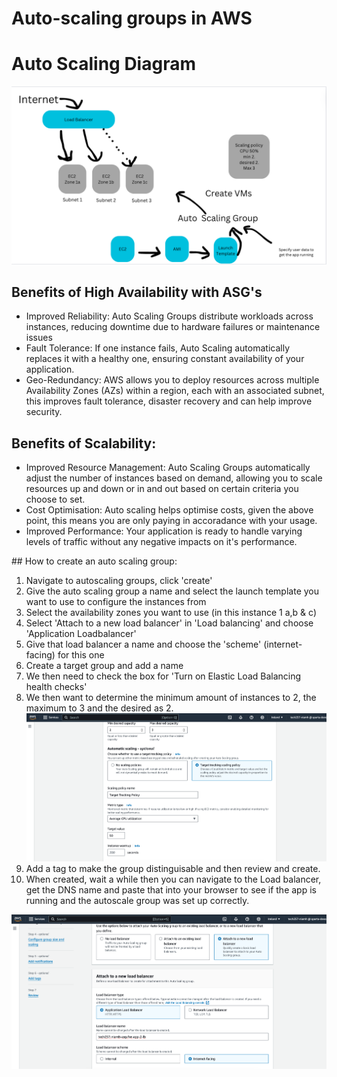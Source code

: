 # Auto-scaling groups in AWS

# Auto Scaling Diagram

![alt text](<Screenshot 2024-04-10 at 09.29.25.png>)

## Benefits of High Availability with ASG's

* Improved Reliability: Auto Scaling Groups distribute workloads across instances, reducing downtime due to hardware failures or maintenance issues
* Fault Tolerance: If one instance fails, Auto Scaling automatically replaces it with a healthy one, ensuring constant availability of your application.
* Geo-Redundancy: AWS allows you to deploy resources across multiple Availability Zones (AZs) within a region, each with an associated subnet, this improves fault tolerance, disaster recovery and can help improve security.

## Benefits of Scalability:
* Improved Resource Management: Auto Scaling Groups automatically adjust the number of instances based on demand, allowing you to scale resources up and down or in and out based on certain criteria you choose to set.
* Cost Optimisation: Auto scaling helps optimise costs, given the above point, this means you are only paying in accoradance with your usage.
* Improved Performance: Your application is ready to handle varying levels of traffic without any negative impacts on it's performance.
  
## How to create an auto scaling group:


1. Navigate to autoscaling groups, click 'create'
2. Give the auto scaling group a name and select the launch template you want to use to configure the instances from
3. Select the availability zones you want to use (in this instance 1 a,b & c)
4. Select 'Attach to a new load balancer' in 'Load balancing' and choose 'Application Loadbalancer'
5. Give that load balancer a name and choose the 'scheme' (internet-facing) for this one
6. Create a target group and add a name
7. We then need to check the box for 'Turn on Elastic Load Balancing health checks'
8. We then want to determine the minimum amount of instances to 2, the maximum to 3 and the desired as 2.
   ![alt text](<Screenshot 2024-04-09 at 16.04.09.png>)
9.  Add a tag to make the group distinguisable and then review and create. 
10. When created, wait a while then you can navigate to the Load balancer, get the DNS name and paste that into your browser to see if the app is running and the autoscale group was set up correctly.

![alt text](<Screenshot 2024-04-09 at 16.02.54.png>)

